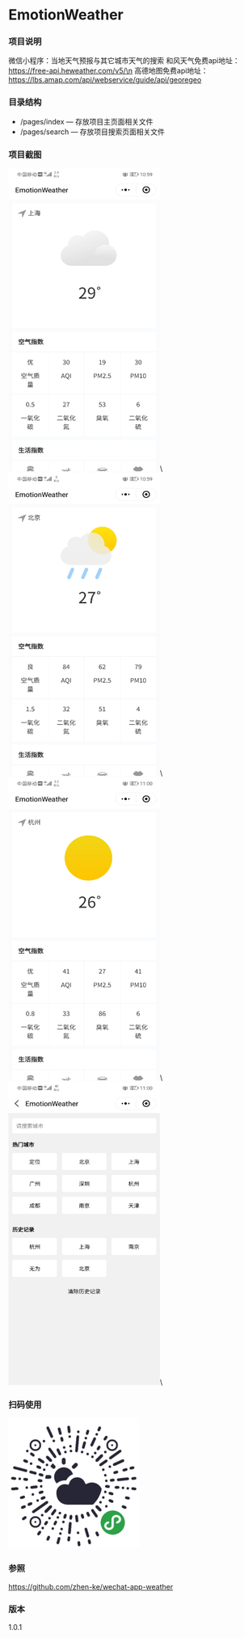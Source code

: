 # EmotionWeather

### 项目说明

微信小程序：当地天气预报与其它城市天气的搜索
和风天气免费api地址：https://free-api.heweather.com/v5/\n
高德地图免费api地址：https://lbs.amap.com/api/webservice/guide/api/georegeo
### 目录结构

- /pages/index — 存放项目主页面相关文件
- /pages/search — 存放项目搜索页面相关文件

### 项目截图
<img width="300" height="600" src="https://github.com/xingyanan/EmotionWeather/blob/master/screenshot.jpg"/>\\
<img width="300" height="600" src="https://github.com/xingyanan/EmotionWeather/blob/master/screenshot2.jpg"/>\\
<img width="300" height="600" src="https://github.com/xingyanan/EmotionWeather/blob/master/screenshot3.jpg"/>\\
<img width="300" height="600" src="https://github.com/xingyanan/EmotionWeather/blob/master/screenshot1.jpg"/>\\


### 扫码使用

![qrcode](./code.jpg)
### 参照
https://github.com/zhen-ke/wechat-app-weather
### 版本
1.0.1
